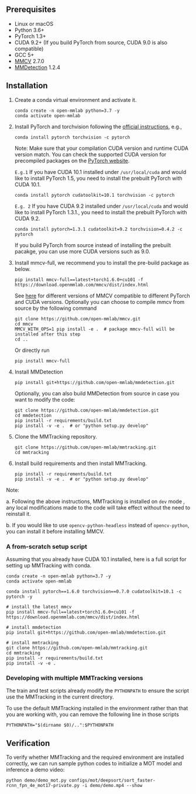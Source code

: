 ## Prerequisites

- Linux or macOS
- Python 3.6+
- PyTorch 1.3+
- CUDA 9.2+ (If you build PyTorch from source, CUDA 9.0 is also compatible)
- GCC 5+
- [MMCV](https://mmcv.readthedocs.io/en/latest/#installation) 2.7.0
- [MMDetection](https://mmdetection.readthedocs.io/en/latest/#installation) 1.2.4

## Installation

1. Create a conda virtual environment and activate it.

    ```shell
    conda create -n open-mmlab python=3.7 -y
    conda activate open-mmlab
    ```

2. Install PyTorch and torchvision following the [official instructions](https://pytorch.org/), e.g.,

    ```shell
    conda install pytorch torchvision -c pytorch
    ```

    Note: Make sure that your compilation CUDA version and runtime CUDA version match.
    You can check the supported CUDA version for precompiled packages on the [PyTorch website](https://pytorch.org/).

    `E.g.1` If you have CUDA 10.1 installed under `/usr/local/cuda` and would like to install
    PyTorch 1.5, you need to install the prebuilt PyTorch with CUDA 10.1.

    ```shell
    conda install pytorch cudatoolkit=10.1 torchvision -c pytorch
    ```

    `E.g. 2` If you have CUDA 9.2 installed under `/usr/local/cuda` and would like to install
    PyTorch 1.3.1., you need to install the prebuilt PyTorch with CUDA 9.2.

    ```shell
    conda install pytorch=1.3.1 cudatoolkit=9.2 torchvision=0.4.2 -c pytorch
    ```

    If you build PyTorch from source instead of installing the prebuilt pacakge,
    you can use more CUDA versions such as 9.0.

3. Install mmcv-full, we recommend you to install the pre-build package as below.

    ```shell
    pip install mmcv-full==latest+torch1.6.0+cu101 -f https://download.openmmlab.com/mmcv/dist/index.html
    ```

    See [here](https://github.com/open-mmlab/mmcv#install-with-pip) for different versions of MMCV compatible to different PyTorch and CUDA versions.
    Optionally you can choose to compile mmcv from source by the following command

    ```shell
    git clone https://github.com/open-mmlab/mmcv.git
    cd mmcv
    MMCV_WITH_OPS=1 pip install -e .  # package mmcv-full will be installed after this step
    cd ..
    ```

    Or directly run

    ```shell
    pip install mmcv-full
    ```

4. Install MMDetection

    ```shell
    pip install git+https://github.com/open-mmlab/mmdetection.git
    ```

    Optionally, you can also build MMDetection from source in case you want to modify the code:

    ```shell
    git clone https://github.com/open-mmlab/mmdetection.git
    cd mmdetection
    pip install -r requirements/build.txt
    pip install -v -e .  # or "python setup.py develop"
    ```

5. Clone the MMTracking repository.

    ```shell
    git clone https://github.com/open-mmlab/mmtracking.git
    cd mmtracking
    ```

6. Install build requirements and then install MMTracking.

    ```shell
    pip install -r requirements/build.txt
    pip install -v -e .  # or "python setup.py develop"
    ```

Note:

a. Following the above instructions, MMTracking is installed on `dev` mode
, any local modifications made to the code will take effect without the need to reinstall it.

b. If you would like to use `opencv-python-headless` instead of `opencv-python`,
you can install it before installing MMCV.

### A from-scratch setup script

Assuming that you already have CUDA 10.1 installed, here is a full script for setting up MMTracking with conda.

```shell
conda create -n open-mmlab python=3.7 -y
conda activate open-mmlab

conda install pytorch==1.6.0 torchvision==0.7.0 cudatoolkit=10.1 -c pytorch -y

# install the latest mmcv
pip install mmcv-full==latest+torch1.6.0+cu101 -f https://download.openmmlab.com/mmcv/dist/index.html

# install mmdetection
pip install git+https://github.com/open-mmlab/mmdetection.git

# install mmtracking
git clone https://github.com/open-mmlab/mmtracking.git
cd mmtracking
pip install -r requirements/build.txt
pip install -v -e .
```

### Developing with multiple MMTracking versions

The train and test scripts already modify the `PYTHONPATH` to ensure the script use the MMTracking in the current directory.

To use the default MMTracking installed in the environment rather than that you are working with, you can remove the following line in those scripts

```shell
PYTHONPATH="$(dirname $0)/..":$PYTHONPATH
```

## Verification

To verify whether MMTracking and the required environment are installed correctly, we can run sample python codes to initialize a MOT model and inference a demo video:

```shell
python demo/demo_mot.py configs/mot/deepsort/sort_faster-rcnn_fpn_4e_mot17-private.py -i demo/demo.mp4 --show
```
